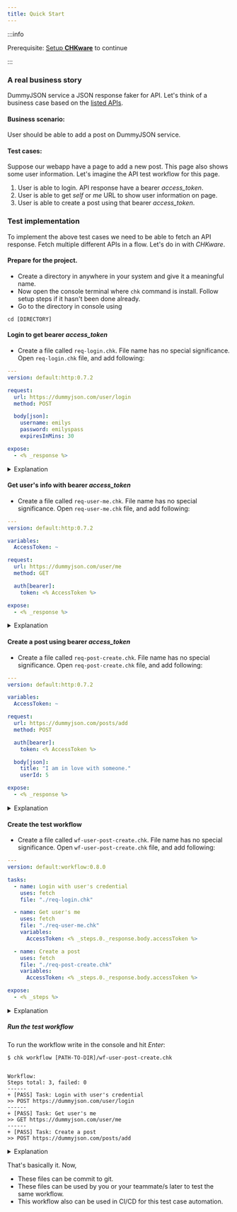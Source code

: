 ```yaml
---
title: Quick Start
---
```


:::info

Prerequisite: [Setup **CHKware**](/docs/setup) to continue

:::

### A real business story

DummyJSON service a JSON response faker for API. Let's think of a business case based on the [listed APIs](https://dummyjson.com/docs).

#### Business scenario:

User should be able to add a post on DummyJSON service.

#### Test cases:

Suppose our webapp have a page to add a new post. This page also shows some user information. Let's imagine the API test workflow for this page.

1. User is able to login. API response have a bearer *access_token*.
2. User is able to get *self* or *me* URL to show user information on page.
3. User is able to create a post using that bearer *access_token*.

### Test implementation

To implement the above test cases we need to be able to fetch an API response. Fetch multiple different APIs in a flow. Let's do in with *CHKware*.

#### Prepare for the project.

- Create a directory in anywhere in your system and give it a meaningful name.
- Now open the console terminal where `chk` command is install. Follow setup steps if it hasn't been done already.
- Go to the directory in console using
```shell
cd [DIRECTORY]
```

#### Login to get bearer *access_token*

- Create a file called `req-login.chk`. File name has no special significance. Open `req-login.chk` file, and add following:

```yaml
---
version: default:http:0.7.2

request:
  url: https://dummyjson.com/user/login
  method: POST

  body[json]:
    username: emilys
    password: emilyspass
    expiresInMins: 30

expose:
  - <% _response %>
```

<details>
  <summary>Explanation</summary>

  This file is called *HTTP specification* or *HTTP spec* file in *CHKware*. This file holds configuration to call an URL.
  
  With `request:` node, we define what to request, and with `expose:` section we mention what to return. In this case the HTTP response body that was received.

  It is possible to use *HTTP spec* as a scriptable HTTP client.
</details>

#### Get user's info with bearer *access_token*

- Create a file called `req-user-me.chk`. File name has no special significance. Open `req-user-me.chk` file, and add following:

```yaml
---
version: default:http:0.7.2

variables:
  AccessToken: ~

request:
  url: https://dummyjson.com/user/me
  method: GET

  auth[bearer]:
    token: <% AccessToken %>

expose:
  - <% _response %>
```

<details>
  <summary>Explanation</summary>

  With this *HTTP specification* we are requesting `user/me` URL with `GET`. We are passing `bearer` auth token with the request.

  This spec. have a `variables:` node, an special way to define variables that works for this file context only. We are setting a variable called `AccessToken` with default `null`. We are using that variable in `request.auth[bearer].token`.
</details>

#### Create a post using bearer *access_token*

- Create a file called `req-post-create.chk`. File name has no special significance. Open `req-post-create.chk` file, and add following:

```yaml
---
version: default:http:0.7.2

variables:
  AccessToken: ~

request:
  url: https://dummyjson.com/posts/add
  method: POST

  auth[bearer]:
    token: <% AccessToken %>

  body[json]:
    title: "I am in love with someone."
    userId: 5

expose:
  - <% _response %>
```

<details>
  <summary>Explanation</summary>

  With this *HTTP specification* we are requesting `posts/add` URL with `POST`. We are passing `bearer` auth token with the request.

  This spec. have a `body[json]:` node. This is used to pass json data to server. This automatically adds `'application/json'` type header to the request. we are sending post title and a user id in json body.
</details>

#### Create the test workflow

- Create a file called `wf-user-post-create.chk`. File name has no special significance. Open `wf-user-post-create.chk` file, and add following:

```yaml
---
version: default:workflow:0.8.0

tasks:
  - name: Login with user's credential
    uses: fetch
    file: "./req-login.chk"

  - name: Get user's me
    uses: fetch
    file: "./req-user-me.chk"
    variables:
      AccessToken: <% _steps.0._response.body.accessToken %>

  - name: Create a post
    uses: fetch
    file: "./req-post-create.chk"
    variables:
      AccessToken: <% _steps.0._response.body.accessToken %>

expose:
  - <% _steps %>
```

<details>
  <summary>Explanation</summary>

  This file is called *Workflow specification* or *Workflow spec* file in *CHKware*. This file holds configuration to a chkware workflow. Use *Workflow specification* to make workflow using other CHKware sub commands as tasks. As you can see in the example.

  With this *Workflow specification* we are making workflow of all the tasks we created above. Here we define which task to execute after one another. Tasks are zero (0) indexed.
  
  We are passing `AccessToken` variable we got from step 0 after login to other tasks. This overwrites default values given in those corresponding files.

  Finally, we are exposing `_steps` for to show response.
</details>

##### Run the test workflow

To run the workflow write in the console and hit *Enter*:

```shell
$ chk workflow [PATH-TO-DIR]/wf-user-post-create.chk


Workflow:
Steps total: 3, failed: 0
------
+ [PASS] Task: Login with user's credential
>> POST https://dummyjson.com/user/login
------
+ [PASS] Task: Get user's me
>> GET https://dummyjson.com/user/me
------
+ [PASS] Task: Create a post
>> POST https://dummyjson.com/posts/add
```

<details>
  <summary>Explanation</summary>

  The workflow response shows how many task executed and how many of them failed (if any). with `+ [PASS]` is represents the passed tasks with a summary of what happened in that step.
</details>

That's basically it. Now,

- These files can be commit to git. 
- These files can be used by you or your teammate/s later to test the same workflow.
- This workflow also can be used in CI/CD for this test case automation.
